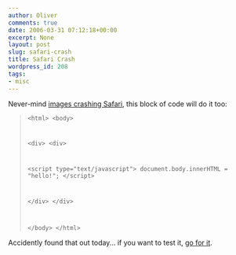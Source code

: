 ```yaml
---
author: Oliver
comments: true
date: 2006-03-31 07:12:18+00:00
excerpt: None
layout: post
slug: safari-crash
title: Safari Crash
wordpress_id: 208
tags:
- misc
---
```


Never-mind <a href="http://www.macnn.com/articles/06/03/29/new.flaw.crashes.safari/">images crashing Safari</a>, this block of code will do it too:<blockquote><code>&lt;html&gt;
&lt;body&gt;

&lt;div&gt;
&lt;div&gt;

&lt;script type="text/javascript"&gt;
document.body.innerHTML = "hello!";
&lt;/script&gt;

&lt;/div&gt;
&lt;/div&gt;

&lt;/body&gt;
&lt;/html&gt;</code></blockquote>Accidently found that out today... if you want to test it, <a href="http://www.oliverweb.com/crash.php">go for it</a>.